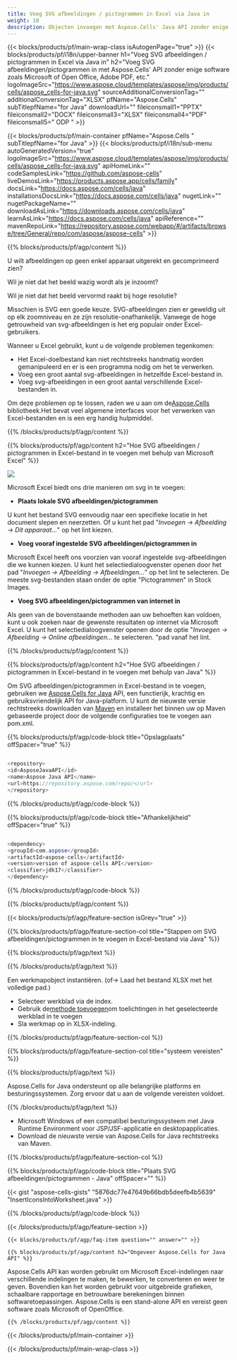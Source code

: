 ```yaml
---
title: Voeg SVG afbeeldingen / pictogrammen in Excel via Java in
weight: 10
description: Objecten invoegen met Aspose.Cells' Java API zonder enige software zoals Microsoft of Open Office, Adobe PDF, enz.
---
```

{{< blocks/products/pf/main-wrap-class isAutogenPage="true" >}}
{{< blocks/products/pf/i18n/upper-banner h1="Voeg SVG afbeeldingen / pictogrammen in Excel via Java in" h2="Voeg SVG afbeeldingen/pictogrammen in met Aspose.Cells\' API zonder enige software zoals Microsoft of Open Office, Adobe PDF, etc." logoImageSrc="https://www.aspose.cloud/templates/aspose/img/products/cells/aspose_cells-for-java.svg" sourceAdditionalConversionTag="" additionalConversionTag="XLSX" pfName="Aspose.Cells" subTitlepfName="for Java" downloadUrl="" fileiconsmall1="PPTX" fileiconsmall2="DOCX" fileiconsmall3="XLSX" fileiconsmall4="PDF" fileiconsmall5=" ODP " >}}

{{< blocks/products/pf/main-container pfName="Aspose.Cells " subTitlepfName="for Java" >}}
{{< blocks/products/pf/i18n/sub-menu autoGeneratedVersion="true" logoImageSrc="https://www.aspose.cloud/templates/aspose/img/products/cells/aspose_cells-for-java.svg" apiHomeLink="" codeSamplesLink="https://github.com/aspose-cells" liveDemosLink="https://products.aspose.app/cells/family" docsLink="https://docs.aspose.com/cells/java" installationsDocsLink="https://docs.aspose.com/cells/java" nugetLink="" nugetPackageName="" downloadAsLink="https://downloads.aspose.com/cells/java" learnAsLink="https://docs.aspose.com/cells/java" apiReference="" mavenRepoLink="https://repository.aspose.com/webapp/#/artifacts/browse/tree/General/repo/com/aspose/aspose-cells" >}}

{{% blocks/products/pf/agp/content %}}

U wilt afbeeldingen op geen enkel apparaat uitgerekt en gecomprimeerd zien?

Wil je niet dat het beeld wazig wordt als je inzoomt?

Wil je niet dat het beeld vervormd raakt bij hoge resolutie?

Misschien is SVG een goede keuze. SVG-afbeeldingen zien er geweldig uit op elk zoomniveau en ze zijn resolutie-onafhankelijk. Vanwege de hoge getrouwheid van svg-afbeeldingen is het erg populair onder Excel-gebruikers.

Wanneer u Excel gebruikt, kunt u de volgende problemen tegenkomen:

+ Het Excel-doelbestand kan niet rechtstreeks handmatig worden gemanipuleerd en er is een programma nodig om het te verwerken.
+ Voeg een groot aantal svg-afbeeldingen in hetzelfde Excel-bestand in.
+ Voeg svg-afbeeldingen in een groot aantal verschillende Excel-bestanden in.

 Om deze problemen op te lossen, raden we u aan om de[Aspose.Cells](https://products.aspose.com/cells/) bibliotheek.Het bevat veel algemene interfaces voor het verwerken van Excel-bestanden en is een erg handig hulpmiddel.

{{% /blocks/products/pf/agp/content %}}

{{% blocks/products/pf/agp/content h2="Hoe SVG afbeeldingen / pictogrammen in Excel-bestand in te voegen met behulp van Microsoft Excel" %}}

![](/cells/nl/net/icons/insert-icons-to-excel/sample.png)

Microsoft Excel biedt ons drie manieren om svg in te voegen:

+  **Plaats lokale SVG afbeeldingen/pictogrammen**

U kunt het bestand SVG eenvoudig naar een specifieke locatie in het document slepen en neerzetten. Of u kunt het pad "*Invoegen -> Afbeelding -> Dit apparaat...*" op het lint kiezen.

+  **Voeg vooraf ingestelde SVG afbeeldingen/pictogrammen in**

Microsoft Excel heeft ons voorzien van vooraf ingestelde svg-afbeeldingen die we kunnen kiezen. U kunt het selectiedialoogvenster openen door het pad "*Invoegen -> Afbeelding -> Afbeeldingen...*" op het lint te selecteren. De meeste svg-bestanden staan onder de optie "Pictogrammen" in Stock Images.

+  **Voeg SVG afbeeldingen/pictogrammen van internet in**

Als geen van de bovenstaande methoden aan uw behoeften kan voldoen, kunt u ook zoeken naar de gewenste resultaten op internet via Microsoft Excel. U kunt het selectiedialoogvenster openen door de optie "*Invoegen -> Afbeelding -> Online afbeeldingen...* te selecteren. "pad vanaf het lint.

{{% /blocks/products/pf/agp/content %}}

{{% blocks/products/pf/agp/content h2="Hoe SVG afbeeldingen / pictogrammen in Excel-bestand in te voegen met behulp van Java" %}}

 Om SVG afbeeldingen/pictogrammen in Excel-bestand in te voegen, gebruiken we
 [Aspose.Cells for Java](https://products.aspose.com/cells/java) 
 API, een functierijk, krachtig en gebruiksvriendelijk API for Java-platform. U kunt de nieuwste versie rechtstreeks downloaden van
 [Maven](https://repository.aspose.com/webapp/#/artifacts/browse/tree/General/repo/com/aspose/aspose-cells) 
 en installeer het binnen uw op Maven gebaseerde project door de volgende configuraties toe te voegen aan pom.xml.

{{% blocks/products/pf/agp/code-block title="Opslagplaats" offSpacer="true" %}}

```cs

<repository>
<id>AsposeJavaAPI</id>
<name>Aspose Java API</name>
<url>https://repository.aspose.com/repo/</url>
</repository>

```

{{% /blocks/products/pf/agp/code-block %}}

{{% blocks/products/pf/agp/code-block title="Afhankelijkheid" offSpacer="true" %}}

```cs

<dependency>
<groupId>com.aspose</groupId>
<artifactId>aspose-cells</artifactId>
<version>version of aspose-cells API</version>
<classifier>jdk17</classifier>
</dependency>

```

{{% /blocks/products/pf/agp/code-block %}}

{{% /blocks/products/pf/agp/content %}}

{{< blocks/products/pf/agp/feature-section isGrey="true" >}}

{{% blocks/products/pf/agp/feature-section-col title="Stappen om SVG afbeeldingen/pictogrammen in te voegen in Excel-bestand via Java" %}}

{{% blocks/products/pf/agp/text %}}

{{% /blocks/products/pf/agp/text %}}

Een werkmapobject instantiëren. (of-> Laad het bestand XLSX met het volledige pad.)
+ Selecteer werkblad via de index.
 + Gebruik de[methode toevoegen](https://reference.aspose.com/cells/java/com.aspose.cells/shapecollection/#addIcons-int-int-int-int-int-int-byte---byte---)om toelichtingen in het geselecteerde werkblad in te voegen
+ Sla werkmap op in XLSX-indeling.

{{% /blocks/products/pf/agp/feature-section-col %}}

{{% blocks/products/pf/agp/feature-section-col title="systeem vereisten" %}}

{{% blocks/products/pf/agp/text %}}

 Aspose.Cells for Java ondersteunt op alle belangrijke platforms en besturingssystemen. Zorg ervoor dat u aan de volgende vereisten voldoet.

{{% /blocks/products/pf/agp/text %}}

- Microsoft Windows of een compatibel besturingssysteem met Java Runtime Environment voor JSP/JSF-applicatie en desktopapplicaties.
- Download de nieuwste versie van Aspose.Cells for Java rechtstreeks van Maven.

{{% /blocks/products/pf/agp/feature-section-col %}}

{{% blocks/products/pf/agp/code-block title="Plaats SVG afbeeldingen/pictogrammen - Java" offSpacer="" %}}

{{< gist "aspose-cells-gists" "5876dc77e47649b66bdb5deefb4b5639" "InsertIconsIntoWorksheet.java" >}}

{{% /blocks/products/pf/agp/code-block %}}


{{< /blocks/products/pf/agp/feature-section >}}

    {{< blocks/products/pf/agp/faq-item question="" answer="" >}}
 

<!-- aboutfile Starts -->

    {{% blocks/products/pf/agp/content h2="Ongeveer Aspose.Cells for Java API" %}}

 Aspose.Cells API kan worden gebruikt om Microsoft Excel-indelingen naar verschillende indelingen te maken, te bewerken, te converteren en weer te geven. Bovendien kan het worden gebruikt voor uitgebreide grafieken, schaalbare rapportage en betrouwbare berekeningen binnen softwaretoepassingen. Aspose.Cells is een stand-alone API en vereist geen software zoals Microsoft of OpenOffice.


    {{% /blocks/products/pf/agp/content %}}

    


{{< /blocks/products/pf/main-container >}}
    
{{< /blocks/products/pf/main-wrap-class >}}
